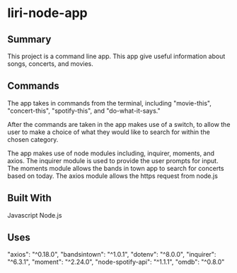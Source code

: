 # liri-node-app

## Summary

This project is a command line app. This app give useful information about songs, concerts, and movies.

## Commands

The app takes in commands from the terminal, including "movie-this", "concert-this", "spotify-this", and "do-what-it-says."

After the commands are taken in the app makes use of a switch, to allow the user to make a choice of what they would like to search for within the chosen category.

The app makes use of node modules including, inquirer, moments, and axios. The inquirer module is used to provide the user prompts for input. The moments module allows the bands in town app to search for concerts based on today. The axios module allows the https request from node.js

## Built With

Javascript
Node.js

## Uses

"axios": "^0.18.0",
"bandsintown": "^1.0.1",
"dotenv": "^8.0.0",
"inquirer": "^6.3.1",
"moment": "^2.24.0",
"node-spotify-api": "^1.1.1",
"omdb": "^0.8.0"